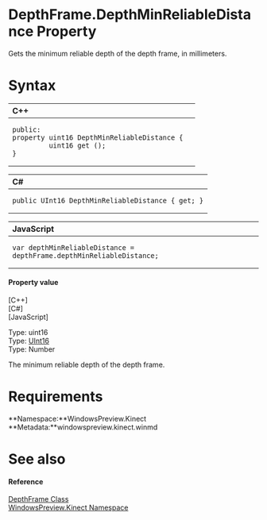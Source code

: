 DepthFrame.DepthMinReliableDistance Property  
============================================  

Gets the minimum reliable depth of the depth frame, in millimeters. <span id="syntaxSection"></span>

Syntax  
======  

<table>
<colgroup>
<col width="100%" />
</colgroup>
<thead>
<tr class="header">
<th align="left">C++</th>
</tr>
</thead>
<tbody>
<tr class="odd">
<td align="left"><pre><code>public:  
property uint16 DepthMinReliableDistance {  
         uint16 get ();  
}</code></pre></td>
</tr>
</tbody>
</table>

<table>
<colgroup>
<col width="100%" />
</colgroup>
<thead>
<tr class="header">
<th align="left">C#</th>
</tr>
</thead>
<tbody>
<tr class="odd">
<td align="left"><pre><code>public UInt16 DepthMinReliableDistance { get; }</code></pre></td>
</tr>
</tbody>
</table>

<table>
<colgroup>
<col width="100%" />
</colgroup>
<thead>
<tr class="header">
<th align="left">JavaScript</th>
</tr>
</thead>
<tbody>
<tr class="odd">
<td align="left"><pre><code>var depthMinReliableDistance = depthFrame.depthMinReliableDistance;</code></pre></td>
</tr>
</tbody>
</table>

<span id="ID4ER"></span>
#### Property value  

[C++]   
 [C\#]   
 [JavaScript]   

Type: uint16  
Type: [UInt16](http://msdn.microsoft.com/en-us/library/system.uint16.aspx)  
Type: Number  

The minimum reliable depth of the depth frame.  

<span id="requirements"></span>

Requirements  
============  

**Namespace:**WindowsPreview.Kinect  
**Metadata:**windowspreview.kinect.winmd  

<span id="ID4E6"></span>

See also  
========  

<span id="ID4EBB"></span>
#### Reference  

[DepthFrame Class](../../DepthFrame_Class.md)  
 [WindowsPreview.Kinect Namespace](../../../Kinect.md)  



<!--Please do not edit the data in the comment block below.-->
<!--
TOCTitle : DepthMinReliableDistance Property
RLTitle : DepthFrame.DepthMinReliableDistance Property
KeywordK : DepthMinReliableDistance property
KeywordK : DepthFrame.DepthMinReliableDistance property
KeywordF : WindowsPreview.Kinect.DepthFrame.DepthMinReliableDistance
KeywordF : DepthFrame.DepthMinReliableDistance
KeywordF : DepthMinReliableDistance
KeywordF : WindowsPreview.Kinect.DepthFrame.DepthMinReliableDistance
KeywordA : P:WindowsPreview.Kinect.DepthFrame.DepthMinReliableDistance
AssetID : P:WindowsPreview.Kinect.DepthFrame.DepthMinReliableDistance
Locale : en-us
CommunityContent : 1
APIType : Managed
APILocation : windowspreview.kinect.winmd
APIName : WindowsPreview.Kinect.DepthFrame.DepthMinReliableDistance
TargetOS : Windows
TopicType : kbSyntax
DevLang : VB
DevLang : CSharp
DevLang : JavaScript
DevLang : C++
DocSet : K4Wv2
ProjType : K4Wv2Proj
Technology : Kinect for Windows
Product : Kinect for Windows SDK v2
productversion : 20
-->
